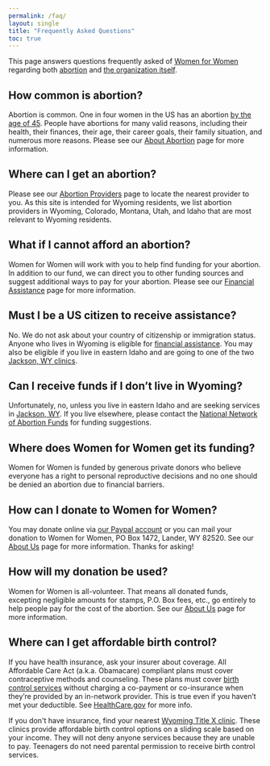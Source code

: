 ```yaml
---
permalink: /faq/
layout: single
title: "Frequently Asked Questions"
toc: true
---
```


This page answers questions frequently asked of [Women for Women](/)
regarding both [abortion](/abortion) and [the organization
itself](/about).

## How common is abortion?

Abortion is common. One in four women in the US has an abortion [by
the age of
45](https://www.guttmacher.org/fact-sheet/induced-abortion-united-states). People
have abortions for many valid reasons, including their health, their
finances, their age, their career goals, their family situation, and
numerous more reasons. Please see our [About Abortion](/abortion) page for
more information.

## Where can I get an abortion?

Please see our [Abortion Providers](/providers) page to locate the
nearest provider to you. As this site is intended for Wyoming
residents, we list abortion providers in Wyoming, Colorado, Montana,
Utah, and Idaho that are most relevant to Wyoming residents.

## What if I cannot afford an abortion?

Women for Women will work with you to help find funding for your
abortion. In addition to our fund, we can direct you to other
funding sources and suggest additional ways to pay for your
abortion. Please see our [Financial Assistance](/financial) page for
more information.

## Must I be a US citizen to receive assistance?

No. We do not ask about your country of citizenship or immigration status. 
Anyone who lives in Wyoming is eligible for [financial assistance](/financial). 
You may also be eligible if you live in eastern Idaho and are going to one of
the two [Jackson, WY clinics](/providers/#wyoming).

## Can I receive funds if I don’t live in Wyoming?

Unfortunately, no, unless you live in eastern Idaho and are seeking
services in [Jackson, WY](/providers/#wyoming). If you live elsewhere,
please contact the [National Network of Abortion
Funds](https://abortionfunds.org/) for funding suggestions.

## Where does Women for Women get its funding?

Women for Women is funded by generous private donors who believe
everyone has a right to personal reproductive decisions and no one
should be denied an abortion due to financial barriers.

## How can I donate to Women for Women?

You may donate online via [our Paypal account](/about/#donations) or
you can mail your donation to Women for Women, PO Box 1472,
Lander, WY 82520. See our [About Us](/about/#donations) page for more
information. Thanks for asking!

## How will my donation be used?

Women for Women is all-volunteer. That means all donated funds,
excepting negligible amounts for stamps, P.O. Box fees, etc., go
entirely to help people pay for the cost of the abortion. See our
[About Us](/about) page for more information.

## Where can I get affordable birth control?

If you have health insurance, ask your insurer about coverage. All
Affordable Care Act (a.k.a. Obamacare) compliant plans must cover
contraceptive methods and counseling. These plans must
cover [birth control
services](https://www.plannedparenthood.org/learn/birth-control)
without charging a co-payment or co-insurance when they’re provided by
an in-network provider. This is true even if you haven’t met your
deductible. See
[HealthCare.gov](https://www.healthcare.gov/coverage/birth-control-benefits/)
for more info.

If you don't have insurance, find your nearest [Wyoming Title X
clinic](http://www.wyhc.org/wyoming-clinics/). These clinics provide
affordable birth control options on a sliding scale based on your
income. They will not deny anyone services because they are unable to
pay. Teenagers do not need parental permission to receive birth control
services.
